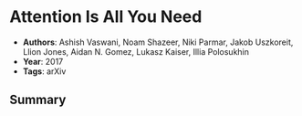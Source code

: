 # Attention Is All You Need

- **Authors**: Ashish Vaswani, Noam Shazeer, Niki Parmar, Jakob Uszkoreit, Llion Jones, Aidan N. Gomez, Lukasz Kaiser, Illia Polosukhin
- **Year**: 2017
- **Tags**: arXiv

## Summary

